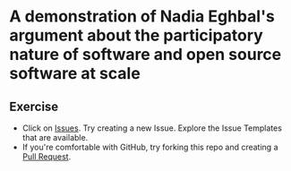# A demonstration of Nadia Eghbal's argument about the participatory nature of software and open source software at scale

## Exercise 

* Click on [Issues](https://github.com/KathyReid/super-acme-software/issues). Try creating a new Issue. Explore the Issue Templates that are available. 
* If you're comfortable with GitHub, try forking this repo and creating a [Pull Request](https://github.com/KathyReid/super-acme-software/pulls). 

